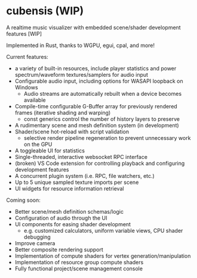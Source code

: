 # cubensis (WIP)

A realtime music visualizer with embedded scene/shader development features [WIP] 

Implemented in Rust, thanks to WGPU, egui, cpal, and more!

Current features:

- a variety of built-in resources, include player statistics and power spectrum/waveform textures/samplers for audio input
- Configurable audio input, including options for WASAPI loopback on Windows
  - Audio streams are automatically rebuilt when a device becomes available
- Compile-time configurable G-Buffer array for previously rendered frames (iterative shading and warping)
  - const generics control the number of history layers to preserve
- A rudimentary scene and mesh definition system (in development)
- Shader/scene hot-reload with script validation
  - selective render pipeline regeneration to prevent unnecessary work on the GPU
- A toggleable UI for statistics
- Single-threaded, interactive websocket RPC interface
- (broken) VS Code extension for controlling playback and configuring development features
- A concurrent plugin system (i.e. RPC, file watchers, etc.)
- Up to 5 unique sampled texture imports per scene
- UI widgets for resource information retrieval

Coming soon:

- Better scene/mesh definition schemas/logic
- Configuration of audio through the UI
- UI components for easing shader development
  - e.g. customized calculators, uniform variable views, CPU shader debugging
- Improve camera
- Better composite rendering support
- Implementation of compute shaders for vertex generation/manipulation
- Implementation of resource group compute shaders
- Fully functional project/scene management console
